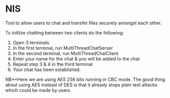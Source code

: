 # NIS
Tool to allow users to chat and transfer files securely amongst each other.

To initlize chatting between two clients do the following:
1. Open 3 terminals
2. In the first terminal, run MultiThreadChatServer
3. In the second terminal, run MultiThreadChatClient
4. Enter your name for the chat & you will be added to the chat
5. Repeat step 3 & 4 in the third terminal
6. Your chat has been established.

NB**Here we are using AES 256 bits running in CBC mode.
The good thing about using AES instead of DES is that it already stops plain text attacks which could be made by users.

